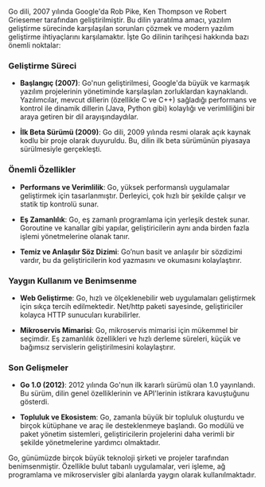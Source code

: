 Go dili, 2007 yılında Google'da Rob Pike, Ken Thompson ve Robert Griesemer tarafından geliştirilmiştir. Bu dilin yaratılma amacı, yazılım geliştirme sürecinde karşılaşılan sorunları çözmek ve modern yazılım geliştirme ihtiyaçlarını karşılamaktır. İşte Go dilinin tarihçesi hakkında bazı önemli noktalar:

### Geliştirme Süreci
- **Başlangıç (2007)**: Go'nun geliştirilmesi, Google'da büyük ve karmaşık yazılım projelerinin yönetiminde karşılaşılan zorluklardan kaynaklandı. Yazılımcılar, mevcut dillerin (özellikle C ve C++) sağladığı performans ve kontrol ile dinamik dillerin (Java, Python gibi) kolaylığı ve verimliliğini bir araya getiren bir dil arayışındaydılar.

- **İlk Beta Sürümü (2009)**: Go dili, 2009 yılında resmi olarak açık kaynak kodlu bir proje olarak duyuruldu. Bu, dilin ilk beta sürümünün piyasaya sürülmesiyle gerçekleşti.

### Önemli Özellikler
- **Performans ve Verimlilik**: Go, yüksek performanslı uygulamalar geliştirmek için tasarlanmıştır. Derleyici, çok hızlı bir şekilde çalışır ve statik tip kontrolü sunar.

- **Eş Zamanlılık**: Go, eş zamanlı programlama için yerleşik destek sunar. Goroutine ve kanallar gibi yapılar, geliştiricilerin aynı anda birden fazla işlemi yönetmelerine olanak tanır.

- **Temiz ve Anlaşılır Söz Dizimi**: Go’nun basit ve anlaşılır bir sözdizimi vardır, bu da geliştiricilerin kod yazmasını ve okumasını kolaylaştırır.

### Yaygın Kullanım ve Benimsenme
- **Web Geliştirme**: Go, hızlı ve ölçeklenebilir web uygulamaları geliştirmek için sıkça tercih edilmektedir. Net/http paketi sayesinde, geliştiriciler kolayca HTTP sunucuları kurabilirler.

- **Mikroservis Mimarisi**: Go, mikroservis mimarisi için mükemmel bir seçimdir. Eş zamanlılık özellikleri ve hızlı derleme süreleri, küçük ve bağımsız servislerin geliştirilmesini kolaylaştırır.

### Son Gelişmeler
- **Go 1.0 (2012)**: 2012 yılında Go'nun ilk kararlı sürümü olan 1.0 yayınlandı. Bu sürüm, dilin genel özelliklerinin ve API'lerinin istikrara kavuştuğunu gösterdi.

- **Topluluk ve Ekosistem**: Go, zamanla büyük bir topluluk oluşturdu ve birçok kütüphane ve araç ile desteklenmeye başlandı. Go modülü ve paket yönetim sistemleri, geliştiricilerin projelerini daha verimli bir şekilde yönetmelerine yardımcı olmaktadır.

Go, günümüzde birçok büyük teknoloji şirketi ve projeler tarafından benimsenmiştir. Özellikle bulut tabanlı uygulamalar, veri işleme, ağ programlama ve mikroservisler gibi alanlarda yaygın olarak kullanılmaktadır.